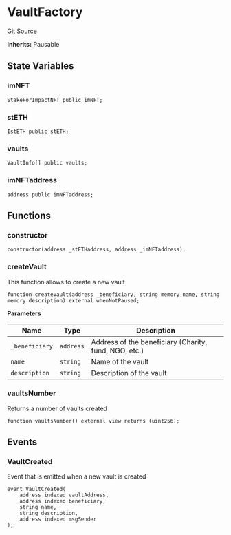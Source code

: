 # VaultFactory
[Git Source](https://github.com/stake-for-impact/stake-for-impact-contracts/blob/41d39fa73e1fd805ac874252d72e779f9bd6f027/src/VaultFactory.sol)

**Inherits:**
Pausable


## State Variables
### imNFT

```solidity
StakeForImpactNFT public imNFT;
```


### stETH

```solidity
IstETH public stETH;
```


### vaults

```solidity
VaultInfo[] public vaults;
```


### imNFTaddress

```solidity
address public imNFTaddress;
```


## Functions
### constructor


```solidity
constructor(address _stETHaddress, address _imNFTaddress);
```

### createVault

This function allows to create a new vault


```solidity
function createVault(address _beneficiary, string memory name, string memory description) external whenNotPaused;
```
**Parameters**

|Name|Type|Description|
|----|----|-----------|
|`_beneficiary`|`address`|Address of the beneficiary (Charity, fund, NGO, etc.)|
|`name`|`string`|Name of the vault|
|`description`|`string`|Description of the vault|


### vaultsNumber

Returns a number of vaults created


```solidity
function vaultsNumber() external view returns (uint256);
```

## Events
### VaultCreated
Event that is emitted when a new vault is created


```solidity
event VaultCreated(
    address indexed vaultAddress,
    address indexed beneficiary,
    string name,
    string description,
    address indexed msgSender
);
```

